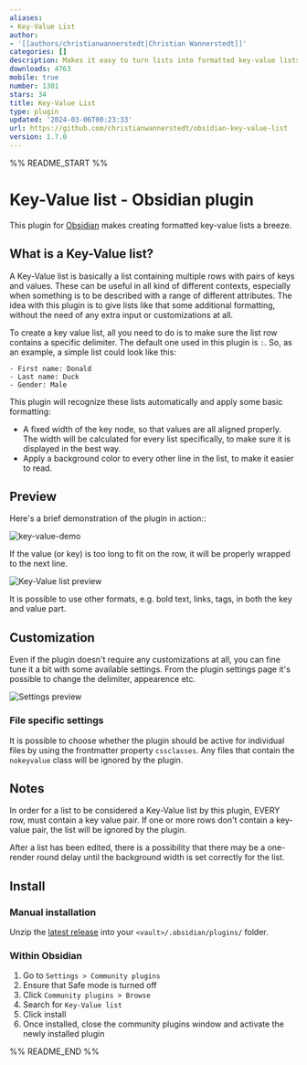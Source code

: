 ```yaml
---
aliases:
- Key-Value List
author:
- '[[authors/christianwannerstedt|Christian Wannerstedt]]'
categories: []
description: Makes it easy to turn lists into formatted key-value lists.
downloads: 4763
mobile: true
number: 1301
stars: 34
title: Key-Value List
type: plugin
updated: '2024-03-06T00:23:33'
url: https://github.com/christianwannerstedt/obsidian-key-value-list
version: 1.7.0
---
```


%% README_START %%

# Key-Value list - Obsidian plugin

This plugin for [Obsidian](https://obsidian.md/) makes creating formatted key-value lists a breeze.

## What is a Key-Value list?
A Key-Value list is basically a list containing multiple rows with pairs of keys and values. These can be useful in all kind of different contexts, especially when something is to be described with a range of different attributes. The idea with this plugin is to give lists like that some additional formatting, without the need of any extra input or customizations at all. 

To create a key value list, all you need to do is to make sure the list row contains a specific delimiter. The default one used in this plugin is `:`. So, as an example, a simple list could look like this:
```
- First name: Donald
- Last name: Duck
- Gender: Male
```

This plugin will recognize these lists automatically and apply some basic formatting:
- A fixed width of the key node, so that values are all aligned properly. The width will be calculated for every list specifically, to make sure it is displayed in the best way.
- Apply a background color to every other line in the list, to make it easier to read.

## Preview
Here's a brief demonstration of the plugin in action::

![key-value-demo](https://github.com/christianwannerstedt/obsidian-key-value-list/assets/25314/8387c00d-8f36-41a0-aa2c-13d8be55cbc1)

If the value (or key) is too long to fit on the row, it will be properly wrapped to the next line. 

![Key-Value list preview](https://github.com/christianwannerstedt/obsidian-key-value-list/assets/25314/b6de6c3a-15ad-43b8-9c43-99c5039cd8d3)

It is possible to use other formats, e.g. bold text, links, tags, in both the key and value part.

## Customization
Even if the plugin doesn't require any customizations at all, you can fine tune it a bit with some available settings. From the plugin settings page it's possible to change the delimiter, appearence etc.

![Settings preview](https://github.com/christianwannerstedt/obsidian-key-value-list/assets/25314/acf39c55-9471-4e71-97ac-99e14eea36d0)

### File specific settings
It is possible to choose whether the plugin should be active for individual files by using the frontmatter property `cssclasses`. Any files that contain the `nokeyvalue` class will be ignored by the plugin.

## Notes
In order for a list to be considered a Key-Value list by this plugin, EVERY row, must contain a key value pair. If one or more rows don't contain a key-value pair, the list will be ignored by the plugin.

After a list has been edited, there is a possibility that there may be a one-render round delay until the background width is set correctly for the list.

## Install

### Manual installation
Unzip the [latest release](https://github.com/christianwannerstedt/obsidian-key-value-list/releases/latest) into your `<vault>/.obsidian/plugins/` folder.

### Within Obsidian
1. Go to `Settings > Community plugins`
2. Ensure that Safe mode is turned off
3. Click `Community plugins > Browse`
4. Search for `Key-Value list`
5. Click install
6. Once installed, close the community plugins window and activate the newly installed plugin


%% README_END %%